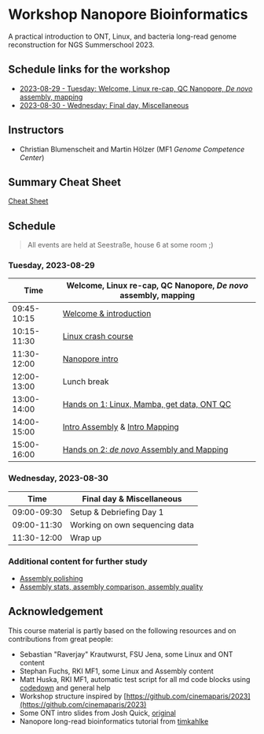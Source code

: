 # Workshop Nanopore Bioinformatics

A practical introduction to ONT, Linux, and bacteria long-read genome reconstruction for NGS Summerschool 2023.

## Schedule links for the workshop

* [2023-08-29 - Tuesday: Welcome, Linux re-cap, QC Nanopore, _De novo_ assembly, mapping](#0)  
* [2023-08-30 - Wednesday: Final day, Miscellaneous](#1)  

## Instructors

* Christian Blumenscheit and Martin Hölzer (MF1 _Genome Competence Center_)

## Summary Cheat Sheet

[Cheat Sheet](CHEAT-SHEET.md)

## Schedule

> All events are held at Seestraße, house 6 at some room ;) 

### <a name="0"></a> Tuesday, 2023-08-29
| Time        | Welcome, Linux re-cap, QC Nanopore, _De novo_ assembly, mapping |
| --          | --               |
| 09:45-10:15 | [Welcome & introduction](day-welcome-linux-nanopore/general.md) |
| 10:15-11:30 | [Linux crash course](day-welcome-linux-nanopore/linux.md) |
| 11:30-12:00 | [Nanopore intro](day-welcome-linux-nanopore/nanopore.md) |
| 12:00-13:00 | Lunch break |
| 13:00-14:00 | [Hands on 1: Linux, Mamba, get data, ONT QC](day-welcome-linux-nanopore/hands-on.md) |
| 14:00-15:00 | [Intro Assembly](day-assembly-mapping/assembly.md) & [Intro Mapping](day-assembly-mapping/mapping.md)  |
| 15:00-16:00 | [Hands on 2: _de novo_ Assembly and Mapping](day-assembly-mapping/hands-on.md) |

### <a name="1"></a> Wednesday, 2023-08-30
| Time        | Final day & Miscellaneous |
| --          | --               |
| 09:00-09:30 | Setup & Debriefing Day 1 |
| 09:00-11:30 | Working on own sequencing data |
| 11:30-12:00 | Wrap up |

### Additional content for further study

* [Assembly polishing](day-polishing-variant-calling/README.md)
* [Assembly stats, assembly comparison, assembly quality](day-misc/README.md)


## Acknowledgement

This course material is partly based on the following resources and on contributions from great people:

* Sebastian "Raverjay" Krautwurst, FSU Jena, some Linux and ONT content
* Stephan Fuchs, RKI MF1, some Linux and Assembly content 
* Matt Huska, RKI MF1, automatic test script for all md code blocks using [codedown](https://github.com/earldouglas/codedown) and general help
* Workshop structure inspired by [https://github.com/cinemaparis/2023](https://github.com/cinemaparis/2023)
* Some ONT intro slides from Josh Quick, [original](https://github.com/cinemaparis/2023/blob/main/day1-Tuesday/slides-Quick.pdf)
* Nanopore long-read bioinformatics tutorial from [timkahlke](https://timkahlke.github.io/LongRead_tutorials)
